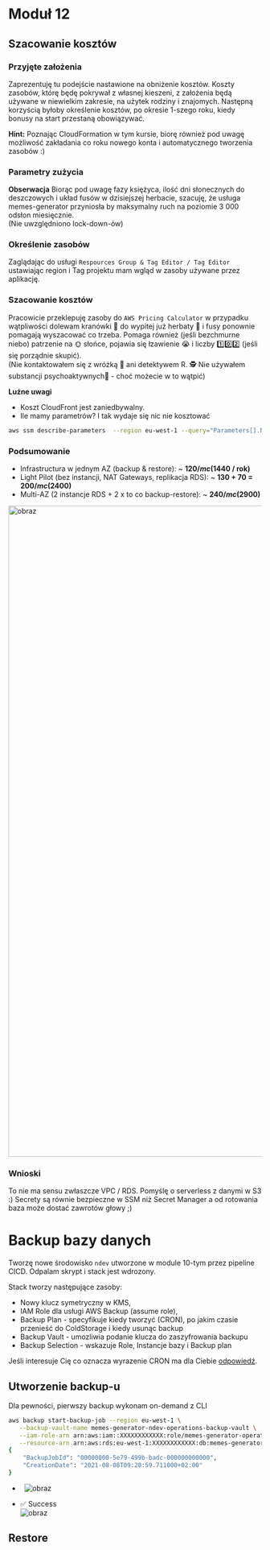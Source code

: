 # Moduł 12

## Szacowanie kosztów

### Przyjęte założenia

Zaprezentuję tu podejście nastawione na obniżenie kosztów. Koszty zasobów, którę będę pokrywał z własnej kieszeni, z założenia będą używane w niewielkim zakresie, na użytek rodziny i znajomych. Następną korzyścią byłoby określenie kosztów, po okresie 1-szego roku, kiedy bonusy na start przestaną obowiązywać.

**Hint:** Poznając CloudFormation w tym kursie, biorę również pod uwagę możliwość zakładania co roku nowego konta i automatycznego tworzenia zasobów :)

### Parametry zużycia

**Obserwacja**
Biorąc pod uwagę fazy księżyca, ilość dni słonecznych do deszczowych i układ fusów w dzisiejszej herbacie,
szacuję, że usługa memes-generator przyniosła by maksymalny ruch na poziomie 3 000 odsłon miesięcznie.
<br/>(Nie uwzględniono lock-down-ów)

### Określenie zasobów
Zaglądając do usługi `Respources Group & Tag Editor / Tag Editor` ustawiając region i Tag projektu mam wgląd w zasoby używane przez aplikację.

### Szacowanie kosztów
Pracowicie przeklepuję zasoby do `AWS Pricing Calculator` w przypadku wątpliwości dolewam kranówki :potable_water: do wypitej już herbaty :mate: i fusy ponownie pomagają wyszacować co trzeba. Pomaga również (jeśli bezchmurne niebo) patrzenie na :sun_with_face: słońce, pojawia się łzawienie :sob: i liczby :one::zero::two: (jeśli się porządnie skupić).
<br/>(Nie kontaktowałem się z wróżką :supervillain: ani detektywem R. :detective: Nie używałem substancji psychoaktywnych:mushroom: - choć możecie w to wątpić)

**Luźne uwagi**
- Koszt CloudFront jest zaniedbywalny.
- Ile mamy parametrów? I tak wydaje się nic nie kosztować
```bash
aws ssm describe-parameters  --region eu-west-1 --query="Parameters[].Name" --output yaml | ag ndev | wc -l
```

### Podsumowanie
- Infrastructura w jednym AZ (backup & restore): ~ **$120 / mc ($1440 / rok)**
- Light Pilot (bez instancji, NAT Gateways, replikacja RDS): ~ **130 + 70 = $200 / mc ($2400)**
- Multi-AZ (2 instancje RDS + 2 x to co backup-restore): ~ **$240 / mc ($2900)** 

<img width="1294" alt="obraz" src="https://user-images.githubusercontent.com/1813036/128595089-ffaeb9ec-82bd-414b-9a4e-c675364a5dcd.png">

### Wnioski
To nie ma sensu zwłaszcze VPC / RDS. Pomyślę o serverless z danymi w S3 :) Secrety są równie bezpieczne w SSM niż Secret Manager a od rotowania baza może dostać zawrotów głowy ;)


# Backup bazy danych

Tworzę nowe środowisko `ndev` utworzone w module 10-tym przez pipeline CICD.
Odpalam skrypt i stack jest wdrozony.

Stack tworzy następujące zasoby:
- Nowy klucz symetryczny w KMS,
- IAM Role dla usługi AWS Backup (assume role),
- Backup Plan - specyfikuje kiedy tworzyć (CRON), po jakim czasie przenieść do ColdStorage i kiedy usunąc backup
- Backup Vault - umozliwia podanie klucza do zaszyfrowania backupu
- Backup Selection - wskazuje Role, Instancje bazy i Backup plan

Jeśli interesuje Cię co oznacza wyrazenie CRON ma dla Ciebie [odpowiedź](https://github.com/pnowosie/aws-devops/issues/8).

## Utworzenie backup-u

Dla pewności, pierwszy backup wykonam on-demand z CLI
```bash
aws backup start-backup-job --region eu-west-1 \
   --backup-vault-name memes-generator-ndev-operations-backup-vault \
   --iam-role-arn arn:aws:iam::XXXXXXXXXXXX:role/memes-generator-operations-database-bac-BackupRole-XXXXXXXXXXXX \
   --resource-arn arn:aws:rds:eu-west-1:XXXXXXXXXXXX:db:memes-generator-ndev-data-db
{
    "BackupJobId": "00000000-5e79-499b-badc-000000000000",
    "CreationDate": "2021-08-08T09:20:59.711000+02:00"
}
```

- &nbsp;
![obraz](https://user-images.githubusercontent.com/1813036/128624407-244463d8-cd6c-4bef-b410-f41e52759c9e.png)

- ✅ Success  
![obraz](https://user-images.githubusercontent.com/1813036/128625617-4fe0e5d8-0676-4d20-b9a4-7d4482184efb.png)

## Restore 
